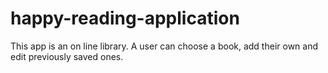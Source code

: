 # happy-reading-application
This app is an on line library. A user can choose a book, add their own and edit previously saved ones. 
